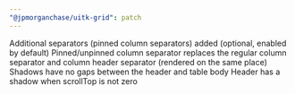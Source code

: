 ```yaml
---
"@jpmorganchase/uitk-grid": patch
---
```


Additional separators (pinned column separators) added (optional, enabled by default)
Pinned/unpinned column separator replaces the regular column separator and column header separator (rendered on the same place)
Shadows have no gaps between the header and table body
Header has a shadow when scrollTop is not zero
